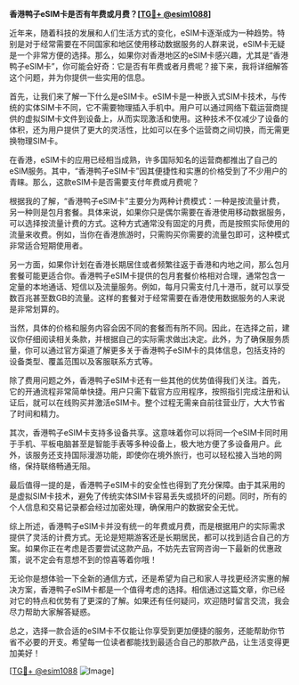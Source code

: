 **香港鸭子eSIM卡是否有年费或月费？[[TG💪+ @esim1088](https://t.me/s/esim1088)]**

近年来，随着科技的发展和人们生活方式的变化，eSIM卡逐渐成为一种趋势。特别是对于经常需要在不同国家和地区使用移动数据服务的人群来说，eSIM卡无疑是一个非常方便的选择。那么，如果你对香港地区的eSIM卡感兴趣，尤其是“香港鸭子eSIM卡”，你可能会好奇：它是否有年费或者月费呢？接下来，我将详细解答这个问题，并为你提供一些实用的信息。

首先，让我们来了解一下什么是eSIM卡。eSIM卡是一种嵌入式SIM卡技术，与传统的实体SIM卡不同，它不需要物理插入手机中。用户可以通过网络下载运营商提供的虚拟SIM卡文件到设备上，从而实现激活和使用。这种技术不仅减少了设备的体积，还为用户提供了更大的灵活性，比如可以在多个运营商之间切换，而无需更换物理SIM卡。

在香港，eSIM卡的应用已经相当成熟，许多国际知名的运营商都推出了自己的eSIM服务。其中，“香港鸭子eSIM卡”因其便捷性和实惠的价格受到了不少用户的青睐。那么，这款eSIM卡是否需要支付年费或月费呢？

根据我的了解，“香港鸭子eSIM卡”主要分为两种计费模式：一种是按流量计费，另一种则是包月套餐。具体来说，如果你只是偶尔需要在香港使用移动数据服务，可以选择按流量计费的方式。这种方式通常没有固定的月费，而是按照实际使用的流量来收费。例如，当你在香港旅游时，只需购买你需要的流量包即可，这种模式非常适合短期使用者。

另一方面，如果你计划在香港长期居住或者频繁往返于香港和内地之间，那么包月套餐可能更适合你。香港鸭子eSIM卡提供的包月套餐价格相对合理，通常包含一定量的本地通话、短信以及流量服务。例如，每月只需支付几十港币，就可以享受数百兆甚至数GB的流量。这样的套餐对于经常需要在香港使用数据服务的人来说是非常划算的。

当然，具体的价格和服务内容会因不同的套餐而有所不同。因此，在选择之前，建议你仔细阅读相关条款，并根据自己的实际需求做出决定。此外，为了确保服务质量，你可以通过官方渠道了解更多关于香港鸭子eSIM卡的具体信息，包括支持的设备类型、覆盖范围以及客服联系方式等。

除了费用问题之外，香港鸭子eSIM卡还有一些其他的优势值得我们关注。首先，它的开通流程非常简单快捷。用户只需下载官方应用程序，按照指引完成注册和认证后，就可以在线购买并激活eSIM卡。整个过程无需亲自前往营业厅，大大节省了时间和精力。

其次，香港鸭子eSIM卡支持多设备共享。这意味着你可以将同一个eSIM卡同时用于手机、平板电脑甚至是智能手表等多种设备上，极大地方便了多设备用户。此外，该服务还支持国际漫游功能，即使你在境外旅行，也可以轻松接入当地的网络，保持联络畅通无阻。

最后值得一提的是，香港鸭子eSIM卡的安全性也得到了充分保障。由于其采用的是虚拟SIM卡技术，避免了传统实体SIM卡容易丢失或损坏的问题。同时，所有的个人信息和交易记录都会经过加密处理，确保用户的数据安全无忧。

综上所述，香港鸭子eSIM卡并没有统一的年费或月费，而是根据用户的实际需求提供了灵活的计费方式。无论是短期游客还是长期居民，都可以找到适合自己的方案。如果你正在考虑是否要尝试这款产品，不妨先去官网咨询一下最新的优惠政策，说不定会有意想不到的惊喜等着你哦！

无论你是想体验一下全新的通信方式，还是希望为自己和家人寻找更经济实惠的解决方案，香港鸭子eSIM卡都是一个值得考虑的选择。相信通过这篇文章，你已经对它的特点和优势有了更深的了解。如果还有任何疑问，欢迎随时留言交流，我会尽力帮助大家解答疑惑。

总之，选择一款合适的eSIM卡不仅能让你享受到更加便捷的服务，还能帮助你节省不必要的开支。希望每一位读者都能找到最适合自己的那款产品，让生活变得更加美好！ 

[[TG💪+ @esim1088](https://t.me/s/esim1088) ![Image](https://i.postimg.cc/4NQfJmqS/Snipaste-2025-05-13-00-14-12.png)]